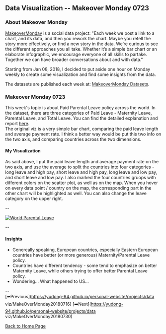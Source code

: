 <head>
  <!-- Global site tag (gtag.js) - Google Analytics -->
<script async src="https://www.googletagmanager.com/gtag/js?id=UA-112502179-1"></script>
<script>
  window.dataLayer = window.dataLayer || [];
  function gtag(){dataLayer.push(arguments);}
  gtag('js', new Date());

  gtag('config', 'UA-112502179-1');
</script>
</head>


## Data Visualization -- Makeover Monday 0723

### About Makeover Monday

[MakeoverMonday](http://www.makeovermonday.co.uk/) is a social data project:
"Each week we post a link to a chart, and its data, and then you rework the chart.
Maybe you retell the story more effectively, or find a new story in the data.
We’re curious to see the different approaches you all take. Whether it’s a simple bar chart or an elaborate infographic, we encourage everyone of all skills to partake.
Together we can have broader conversations about and with data."

Starting from Jan 08, 2018, I decided to put aside one hour on Monday weekly to create some visualization and find some insights from the data.

The datasets are published each week at: [MakeoverMonday Datasets](http://www.makeovermonday.co.uk/data/).


### Makeover Monday 0723

This week's topic is about Paid Parental Leave policy across the world. In the dataset, there are three categories of Paid Leave - Maternity Leave, Parental Leave, and Total Leave. You can find the detailed explanation and report [here](https://www.oecd.org/els/soc/PF2_1_Parental_leave_systems.pdf).  
The original viz is a very simple bar chart, comparing the paid leave length and average payment rate. I think a better way would be put this two info on the two axis, and comparing countries across the two dimensions.  


#### My Visualization

As said above, I put the paid leave length and average payment rate on the two axis, and use the average to split the countries into four categories - long leave and high pay, short leave and high pay, long leave and low pay, and short leave and low pay. I also marked the four countries gruops with different colors on the scatter plot, as well as on the map. When you hover on every data point / country on the map, the corresponding part in the other chart will be highlighted as well. You can also change the leave category on the upper right.  


--  
<div class='tableauPlaceholder' id='viz1532397639961' style='position: relative'>
<noscript><a href='#'>
  <img alt='World Parental Leave ' src='https:&#47;&#47;public.tableau.com&#47;static&#47;images&#47;Ma&#47;MakeoverMonday0723&#47;WorldParentalLeave&#47;1_rss.png' style='border: none' />
</a></noscript>
<object class='tableauViz'  style='display:none;'>
  <param name='host_url' value='https%3A%2F%2Fpublic.tableau.com%2F' />
  <param name='embed_code_version' value='3' />
  <param name='site_root' value='' />
  <param name='name' value='MakeoverMonday0723&#47;WorldParentalLeave' />
  <param name='tabs' value='no' />
  <param name='toolbar' value='yes' />
  <param name='static_image' value='https:&#47;&#47;public.tableau.com&#47;static&#47;images&#47;Ma&#47;MakeoverMonday0723&#47;WorldParentalLeave&#47;1.png' />
  <param name='animate_transition' value='yes' />
  <param name='display_static_image' value='yes' />
  <param name='display_spinner' value='yes' />
  <param name='display_overlay' value='yes' />
  <param name='display_count' value='yes' />
</object></div>               
<script type='text/javascript'>           
  var divElement = document.getElementById('viz1532397639961');   
  var vizElement = divElement.getElementsByTagName('object')[0];   
  vizElement.style.width='600px';vizElement.style.height='827px';    
  var scriptElement = document.createElement('script');             
  scriptElement.src = 'https://public.tableau.com/javascripts/api/viz_v1.js';     
  vizElement.parentNode.insertBefore(scriptElement, vizElement);            
</script>  

--  

#### Insights
* Genereally speaking, European countries, especially Eastern European countries have better (or more generous) Maternity/Parental Leave policy.  
* Countries have different tendency - some tend to emphasize on better Maternity Leave, while others trying to offer better Parental Leave policy.
* Wondering... What happened to US...  

--  
[⬅️Previous](https://yudong-94.github.io/personal-website/projects/data viz/MakeOverMonday20180716) [➡️Next](https://yudong-94.github.io/personal-website/projects/data viz/MakeOverMonday20180730)  

[Back to Home Page](https://yudong-94.github.io/personal-website/)
